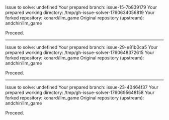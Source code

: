 Issue to solve: undefined
Your prepared branch: issue-15-7b839179
Your prepared working directory: /tmp/gh-issue-solver-1760634056819
Your forked repository: konard/llm_game
Original repository (upstream): andchir/llm_game

Proceed.

---

Issue to solve: undefined
Your prepared branch: issue-29-e81b0ca5
Your prepared working directory: /tmp/gh-issue-solver-1760648372615
Your forked repository: konard/llm_game
Original repository (upstream): andchir/llm_game

Proceed.

---

Issue to solve: undefined
Your prepared branch: issue-23-40464f37
Your prepared working directory: /tmp/gh-issue-solver-1760695648158
Your forked repository: konard/llm_game
Original repository (upstream): andchir/llm_game

Proceed.